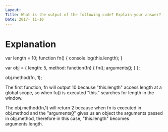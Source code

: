 ```yaml
---
Layout:
Title: What is the output of the following code? Explain your answer?
Date: 2017- 11-10
---
```


# Explanation

var length = 10;
function fn() {
	console.log(this.length);
}

var obj = {
  length: 5,
  method: function(fn) {
    fn();
    arguments[0]();
  }
};

obj.method(fn, 1);


The first function, fn will output 10 because "this.length" access length at a global scope, so when fu() is executed "this." searches for length in the window.


The obj.method(fn,1) will return 2 because when fn is executed in obj.method and the "arguments[0]()" gives us an object the arguments passed in obj.method, therefore in this case, "this.length" becomes arguments.length.  